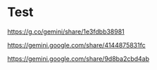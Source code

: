 # Test

https://g.co/gemini/share/1e3fdbb38981

https://gemini.google.com/share/4144875831fc

https://gemini.google.com/share/9d8ba2cbd4ab
